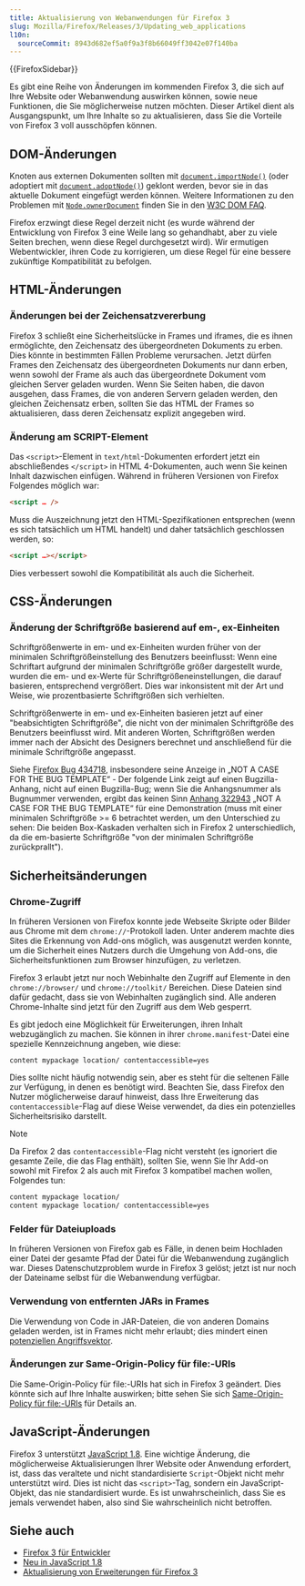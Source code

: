 ```yaml
---
title: Aktualisierung von Webanwendungen für Firefox 3
slug: Mozilla/Firefox/Releases/3/Updating_web_applications
l10n:
  sourceCommit: 8943d682ef5a0f9a3f8b66049ff3042e07f140ba
---
```


{{FirefoxSidebar}}

Es gibt eine Reihe von Änderungen im kommenden Firefox 3, die sich auf Ihre Website oder Webanwendung auswirken können, sowie neue Funktionen, die Sie möglicherweise nutzen möchten. Dieser Artikel dient als Ausgangspunkt, um Ihre Inhalte so zu aktualisieren, dass Sie die Vorteile von Firefox 3 voll ausschöpfen können.

## DOM-Änderungen

Knoten aus externen Dokumenten sollten mit [`document.importNode()`](/de/docs/Web/API/Document/importNode) (oder adoptiert mit [`document.adoptNode()`](/de/docs/Web/API/Document/adoptNode)) geklont werden, bevor sie in das aktuelle Dokument eingefügt werden können. Weitere Informationen zu den Problemen mit [`Node.ownerDocument`](/de/docs/Web/API/Node/ownerDocument) finden Sie in den [W3C DOM FAQ](https://www.w3.org/DOM/faq.html#ownerdoc).

Firefox erzwingt diese Regel derzeit nicht (es wurde während der Entwicklung von Firefox 3 eine Weile lang so gehandhabt, aber zu viele Seiten brechen, wenn diese Regel durchgesetzt wird). Wir ermutigen Webentwickler, ihren Code zu korrigieren, um diese Regel für eine bessere zukünftige Kompatibilität zu befolgen.

## HTML-Änderungen

### Änderungen bei der Zeichensatzvererbung

Firefox 3 schließt eine Sicherheitslücke in Frames und iframes, die es ihnen ermöglichte, den Zeichensatz des übergeordneten Dokuments zu erben. Dies könnte in bestimmten Fällen Probleme verursachen. Jetzt dürfen Frames den Zeichensatz des übergeordneten Dokuments nur dann erben, wenn sowohl der Frame als auch das übergeordnete Dokument vom gleichen Server geladen wurden. Wenn Sie Seiten haben, die davon ausgehen, dass Frames, die von anderen Servern geladen werden, den gleichen Zeichensatz erben, sollten Sie das HTML der Frames so aktualisieren, dass deren Zeichensatz explizit angegeben wird.

### Änderung am SCRIPT-Element

Das `<script>`-Element in `text/html`-Dokumenten erfordert jetzt ein abschließendes `</script>` in HTML 4-Dokumenten, auch wenn Sie keinen Inhalt dazwischen einfügen. Während in früheren Versionen von Firefox Folgendes möglich war:

```html
<script … />
```

Muss die Auszeichnung jetzt den HTML-Spezifikationen entsprechen (wenn es sich tatsächlich um HTML handelt) und daher tatsächlich geschlossen werden, so:

```html
<script …></script>
```

Dies verbessert sowohl die Kompatibilität als auch die Sicherheit.

## CSS-Änderungen

### Änderung der Schriftgröße basierend auf em-, ex-Einheiten

Schriftgrößenwerte in em- und ex-Einheiten wurden früher von der minimalen Schriftgrößeinstellung des Benutzers beeinflusst: Wenn eine Schriftart aufgrund der minimalen Schriftgröße größer dargestellt wurde, wurden die em- und ex-Werte für Schriftgrößeneinstellungen, die darauf basieren, entsprechend vergrößert. Dies war inkonsistent mit der Art und Weise, wie prozentbasierte Schriftgrößen sich verhielten.

Schriftgrößenwerte in em- und ex-Einheiten basieren jetzt auf einer "beabsichtigten Schriftgröße", die nicht von der minimalen Schriftgröße des Benutzers beeinflusst wird. Mit anderen Worten, Schriftgrößen werden immer nach der Absicht des Designers berechnet und anschließend für die minimale Schriftgröße angepasst.

Siehe [Firefox Bug 434718](https://bugzil.la/434718), insbesondere seine Anzeige in „NOT A CASE FOR THE BUG TEMPLATE“ - Der folgende Link zeigt auf einen Bugzilla-Anhang, nicht auf einen Bugzilla-Bug; wenn Sie die Anhangsnummer als Bugnummer verwenden, ergibt das keinen Sinn [Anhang 322943](https://bug434718.bmoattachments.org/attachment.cgi?id=322943) „NOT A CASE FOR THE BUG TEMPLATE“ für eine Demonstration (muss mit einer minimalen Schriftgröße >= 6 betrachtet werden, um den Unterschied zu sehen: Die beiden Box-Kaskaden verhalten sich in Firefox 2 unterschiedlich, da die em-basierte Schriftgröße "von der minimalen Schriftgröße zurückprallt").

## Sicherheitsänderungen

### Chrome-Zugriff

In früheren Versionen von Firefox konnte jede Webseite Skripte oder Bilder aus Chrome mit dem `chrome://`-Protokoll laden. Unter anderem machte dies Sites die Erkennung von Add-ons möglich, was ausgenutzt werden konnte, um die Sicherheit eines Nutzers durch die Umgehung von Add-ons, die Sicherheitsfunktionen zum Browser hinzufügen, zu verletzen.

Firefox 3 erlaubt jetzt nur noch Webinhalte den Zugriff auf Elemente in den `chrome://browser/` und `chrome://toolkit/` Bereichen. Diese Dateien sind dafür gedacht, dass sie von Webinhalten zugänglich sind. Alle anderen Chrome-Inhalte sind jetzt für den Zugriff aus dem Web gesperrt.

Es gibt jedoch eine Möglichkeit für Erweiterungen, ihren Inhalt webzugänglich zu machen. Sie können in ihrer `chrome.manifest`-Datei eine spezielle Kennzeichnung angeben, wie diese:

```plain
content mypackage location/ contentaccessible=yes
```

Dies sollte nicht häufig notwendig sein, aber es steht für die seltenen Fälle zur Verfügung, in denen es benötigt wird. Beachten Sie, dass Firefox den Nutzer möglicherweise darauf hinweist, dass Ihre Erweiterung das `contentaccessible`-Flag auf diese Weise verwendet, da dies ein potenzielles Sicherheitsrisiko darstellt.

> [!NOTE]
> Da Firefox 2 das `contentaccessible`-Flag nicht versteht (es ignoriert die gesamte Zeile, die das Flag enthält), sollten Sie, wenn Sie Ihr Add-on sowohl mit Firefox 2 als auch mit Firefox 3 kompatibel machen wollen, Folgendes tun:
>
> ```bash
> content mypackage location/
> content mypackage location/ contentaccessible=yes
>
> ```

### Felder für Dateiuploads

In früheren Versionen von Firefox gab es Fälle, in denen beim Hochladen einer Datei der gesamte Pfad der Datei für die Webanwendung zugänglich war. Dieses Datenschutzproblem wurde in Firefox 3 gelöst; jetzt ist nur noch der Dateiname selbst für die Webanwendung verfügbar.

### Verwendung von entfernten JARs in Frames

Die Verwendung von Code in JAR-Dateien, die von anderen Domains geladen werden, ist in Frames nicht mehr erlaubt; dies mindert einen [potenziellen Angriffsvektor](https://www.mozilla.org/en-US/security/advisories/mfsa2008-23/).

### Änderungen zur Same-Origin-Policy für file:-URIs

Die Same-Origin-Policy für file:-URIs hat sich in Firefox 3 geändert. Dies könnte sich auf Ihre Inhalte auswirken; bitte sehen Sie sich [Same-Origin-Policy für file:-URIs](/de/docs/Web/Security/Same-origin_policy#file_origins) für Details an.

## JavaScript-Änderungen

Firefox 3 unterstützt [JavaScript 1.8](/de/docs/New_in_JavaScript_1.8). Eine wichtige Änderung, die möglicherweise Aktualisierungen Ihrer Website oder Anwendung erfordert, ist, dass das veraltete und nicht standardisierte `Script`-Objekt nicht mehr unterstützt wird. Dies ist nicht das `<script>`-Tag, sondern ein JavaScript-Objekt, das nie standardisiert wurde. Es ist unwahrscheinlich, dass Sie es jemals verwendet haben, also sind Sie wahrscheinlich nicht betroffen.

## Siehe auch

- [Firefox 3 für Entwickler](/de/docs/Mozilla/Firefox/Releases/3)
- [Neu in JavaScript 1.8](/de/docs/New_in_JavaScript_1.8)
- [Aktualisierung von Erweiterungen für Firefox 3](/de/docs/Mozilla/Firefox/Releases/3/Updating_extensions)
